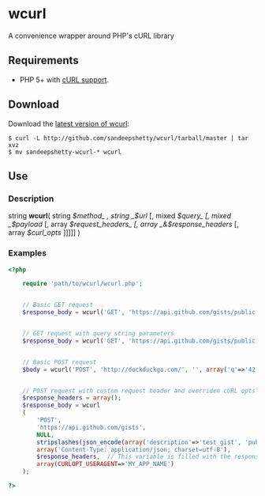 # wcurl

A convenience wrapper around PHP's cURL library


## Requirements

* PHP 5+ with [cURL support](http://php.net/manual/en/book.curl.php).


## Download
Download the [latest version of wcurl](https://github.com/sandeepshetty/wcurl/archives/master):

```shell
$ curl -L http://github.com/sandeepshetty/wcurl/tarball/master | tar xvz
$ mv sandeepshetty-wcurl-* wcurl
```


## Use


### Description

string __wcurl__( string _$method_ , string _$url_ [, mixed _$query_ [, mixed _$payload_ [, array _$request_headers_ [, array _&$response_headers_ [, array _$curl_opts_ ]]]]] )


### Examples

```php
<?php

	require 'path/to/wcurl/wcurl.php';


	// Basic GET request
	$response_body = wcurl('GET', 'https://api.github.com/gists/public');


	// GET request with query string parameters
	$response_body = wcurl('GET', 'https://api.github.com/gists/public', array('page'=>1, 'per_page'=>2));


	// Basic POST request
	$body = wcurl('POST', 'http://duckduckgo.com/', '', array('q'=>'42', 'format'=>'json'));


	// POST request with custom request header and overriden cURL opts
	$response_headers = array();
	$response_body = wcurl
	(
		'POST',
		'https://api.github.com/gists',
		NULL,
		stripslashes(json_encode(array('description'=>'test gist', 'public'=>true, 'files'=>array('42.txt'=>array('content'=>'The Answer to the Ultimate Question of Life, the Universe, and Everything'))))),
		array('Content-Type: application/json; charset=utf-8'),
		$response_headers,	// This variable is filled with the response headers
		array(CURLOPT_USERAGENT=>'MY_APP_NAME')
	);

?>
```